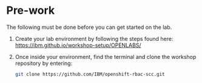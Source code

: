 # Pre-work

The following must be done before you can get started on the lab.

1. Create your lab environment by following the steps found here: <https://ibm.github.io/workshop-setup/OPENLABS/>

1. Once inside your environment, find the terminal and clone the workshop repository by entering:

    ```sh
    git clone https://github.com/IBM/openshift-rbac-scc.git
    ```
